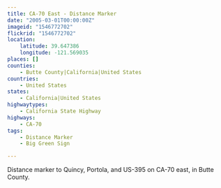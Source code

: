 ```yaml
---
title: CA-70 East - Distance Marker
date: "2005-03-01T00:00:00Z"
imageid: "1546772702"
flickrid: "1546772702"
location:
    latitude: 39.647386
    longitude: -121.569035
places: []
counties:
    - Butte County|California|United States
countries:
    - United States
states:
    - California|United States
highwaytypes:
    - California State Highway
highways:
    - CA-70
tags:
    - Distance Marker
    - Big Green Sign

---
```

Distance marker to Quincy, Portola, and US-395 on CA-70 east, in Butte County.